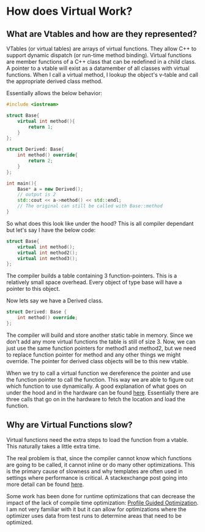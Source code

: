 # How does Virtual Work?

## What are Vtables and how are they represented?
VTables (or virtual tables) are arrays of virtual functions.
They allow C++ to support dynamic dispatch (or run-time method binding).
Virtual functions are member functions of a C++ class that can be redefined in a child class.
A pointer to a vtable will exist as a datamember of all classes with virtual functions.
When I call a virtual method, I lookup the object's v-table and call the appropriate derived class method.

Essentially allows the below behavior:
```c++
#include <iostream>

struct Base{
    virtual int method(){
        return 1;
    }
};

struct Derived: Base{
    int method() override{
        return 2;
    }
};

int main(){
    Base* a = new Derived();
    // output is 2
    std::cout << a->method() << std::endl;
    // The original can still be called with Base::method
}
```

So what does this look like under the hood? This is all compiler dependant but let's say I have the below code:
```c++
struct Base{
    virtual int method();
    virtual int method2();
    virtual int method3();
};
```
The compiler builds a table containing 3 function-pointers. This is a relatively small space overhead. Every object of type base will have a pointer to this object.

Now lets say we have a Derived class.

```c++
struct Derived: Base {
    int method() override;
};
```

The compiler will build and store another static table in memory.
Since we don't add any more virtual functions the table is still of size 3.
Now, we can just use the same function pointers for method1 and method2, but we need to replace function pointer for method and any other things we might override.
The pointer for derived class objects will be to this new vtable.

When we try to call a virtual function we dereference the pointer and use the function pointer to call the function. This way we are able to figure out which function to use dynamically. A good explanation of what goes on under the hood and in the hardware can be found [here](http://www.dietmar-kuehl.de/mirror/c++-faq/virtual-functions.html#faq-20.4). Essentially there are three calls that go on in the hardware to fetch the location and load the function.

## Why are Virtual Functions slow?

Virtual functions need the extra steps to load the function from a vtable. This naturally takes a little extra time.

The real problem is that, since the compiler cannot know which functions are going to be called, it cannot inline or do many other optimizations. This is the primary cause of slowness and why templates are often used in settings where performance is critical. A stackexchange post going into more detail can be found [here](https://stackoverflow.com/questions/18404988/performance-hit-of-vtable-lookup-in-c).

Some work has been done for runtime optimizations that can decrease the impact of the lack of compile time optimization: [Profile Guided Optimization](https://learn.microsoft.com/en-us/cpp/build/profile-guided-optimizations?view=msvc-170). I am not very familiar with it but it can allow for optimizations where the optimizer uses data from test runs to determine areas that need to be optimized.
